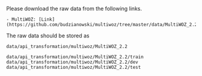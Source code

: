 Please download the raw data from the following links.
      
    - MultiWOZ: [Link](https://github.com/budzianowski/multiwoz/tree/master/data/MultiWOZ_2.2)

The raw data should be stored as 

`data/api_transformation/multiwoz/MultiWOZ_2.2`


`data/api_transformation/multiwoz/MultiWOZ_2.2/train`
`data/api_transformation/multiwoz/MultiWOZ_2.2/dev`
`data/api_transformation/multiwoz/MultiWOZ_2.2/test`
